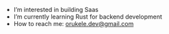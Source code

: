 - I’m interested in building Saas
- I’m currently learning Rust for backend development
- How to reach me: orukele.dev@gmail.com

<!---
morukele/morukele is a ✨ special ✨ repository because its `README.md` (this file) appears on your GitHub profile.
You can click the Preview link to take a look at your changes.
--->
